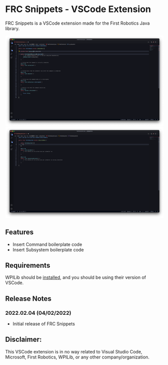 # FRC Snippets - VSCode Extension

FRC Snippets is a VSCode extension made for the First Robotics Java library.

![Commands snippet demo](https://raw.githubusercontent.com/jasonli0616/frc-snippets/main/images/FRC%20Snippets%20-%20Command%20demo.png)
![Subsystem snippet demo](https://raw.githubusercontent.com/jasonli0616/frc-snippets/main/images/FRC%20Snippets%20-%20Subsystem%20demo.png)

## Features

- Insert Command boilerplate code
- Insert Subsystem boilerplate code

## Requirements

WPILib should be [installed](https://docs.wpilib.org/en/stable/docs/zero-to-robot/step-2/wpilib-setup.html#wpilib-installation-guide), and you should be using their version of VSCode.

## Release Notes

### 2022.02.04 (04/02/2022)

- Initial release of FRC Snippets

## Disclaimer:
This VSCode extension is in no way related to Visual Studio Code, Microsoft, First Robotics, WPILib, or any other company/organization.